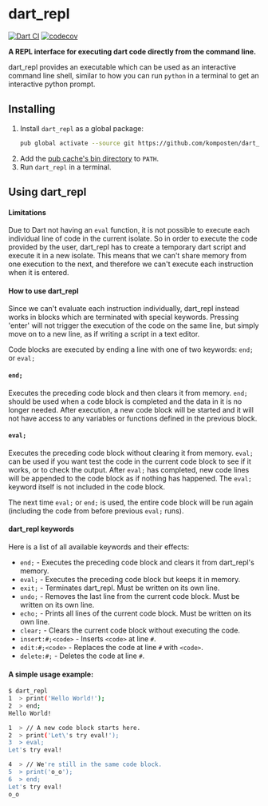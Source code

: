 # dart_repl

[![Dart CI](https://github.com/Komposten/dart_repl/workflows/Dart%20CI/badge.svg)](https://github.com/Komposten/dart_repl/actions?query=workflow%3A"Dart+CI") [![codecov](https://codecov.io/gh/Komposten/dart_repl/branch/master/graph/badge.svg?token=O0NHEQR9UL)](https://codecov.io/gh/Komposten/dart_repl)

**A REPL interface for executing dart code directly from the command line.**

dart_repl provides an executable which can be used as an interactive command line shell, similar to how you can run `python` in a terminal to get an interactive python prompt.

## Installing
1. Install `dart_repl` as a global package:
    ```bash
    pub global activate --source git https://github.com/komposten/dart_repl.git
    ```
2. Add the [pub cache's bin directory](https://dart.dev/tools/pub/cmd/pub-global#running-a-script-from-your-path) to `PATH`.
3. Run `dart_repl` in a terminal.

## Using dart_repl

#### Limitations

Due to Dart not having an `eval` function, it is not possible to execute each individual line of code in the current isolate. So in order to execute the code provided by the user, dart_repl has to create a temporary dart script and execute it in a new isolate. This means that we can't share memory from one execution to the next, and therefore we can't execute each instruction when it is entered.

#### How to use dart_repl

Since we can't evaluate each instruction individually, dart_repl instead works in blocks which are terminated with special keywords. Pressing 'enter' will not trigger the execution of the code on the same line, but simply move on to a new line, as if writing a script in a text editor.

Code blocks are executed by ending a line with one of two keywords: `end;` or `eval;`

#### `end;`
Executes the preceding code block and then clears it from memory. `end;` should be used when a code block is completed and the data in it is no longer needed. After execution, a new code block will be started and it will not have access to any variables or functions defined in the previous block.

#### `eval;`
Executes the preceding code block without clearing it from memory. `eval;` can be used if you want test the code in the current code block to see if it works, or to check the output. After `eval;` has completed, new code lines will be appended to the code block as if nothing has happened. The `eval;` keyword itself is not included in the code block.

The next time `eval;` or `end;` is used, the entire code block will be run again (including the code from before previous `eval;` runs).

#### dart_repl keywords
Here is a list of all available keywords and their effects:
- `end;` - Executes the preceding code block and clears it from dart_repl's memory.
- `eval;` - Executes the preceding code block but keeps it in memory.
- `exit;` - Terminates dart_repl. Must be written on its own line.
- `undo;` - Removes the last line from the current code block. Must be written on its own line.
- `echo;` - Prints all lines of the current code block. Must be written on its own line.
- `clear;` - Clears the current code block without executing the code.
- `insert:#;<code>` - Inserts `<code>` at line `#`.
- `edit:#;<code>` - Replaces the code at line `#` with `<code>`.
- `delete:#;` - Deletes the code at line `#`.

#### A simple usage example:

```bash
$ dart_repl
1  > print('Hello World!');
2  > end;
Hello World!

1  > // A new code block starts here.
2  > print('Let\'s try eval!');
3  > eval;
Let's try eval!

4  > // We're still in the same code block.
5  > print('o_o');
6  > end;
Let's try eval!
o_o
```
